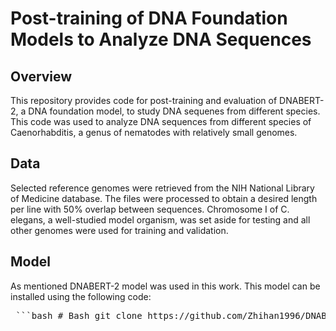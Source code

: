 # Post-training of DNA Foundation Models to Analyze DNA Sequences

## Overview

This repository provides code for post-training and evaluation of DNABERT-2, a DNA foundation model, to study DNA sequenes from different species. This code was used to analyze DNA sequences from different species of Caenorhabditis, a genus of nematodes with relatively small genomes.

## Data

Selected reference genomes were retrieved from the NIH National Library of Medicine database. The files were processed to obtain a desired length per line with 50% overlap between sequences. Chromosome I of C. elegans, a well-studied model organism, was set aside for testing and all other genomes were used for training and validation.

## Model

As mentioned DNABERT-2 model was used in this work. This model can be installed using the following code:
<pre> ```bash # Bash git clone https://github.com/Zhihan1996/DNABERT_2.git cd DNABERT_2 ``` </pre>
